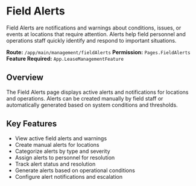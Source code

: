 # Field Alerts

Field Alerts are notifications and warnings about conditions, issues, or events at locations that require attention. Alerts help field personnel and operations staff quickly identify and respond to important situations.

**Route:** `/app/main/management/fieldAlerts`
**Permission:** `Pages.FieldAlerts`
**Feature Required:** `App.LeaseManagementFeature`

## Overview

The Field Alerts page displays active alerts and notifications for locations and operations. Alerts can be created manually by field staff or automatically generated based on system conditions and thresholds.

## Key Features

* View active field alerts and warnings
* Create manual alerts for locations
* Categorize alerts by type and severity
* Assign alerts to personnel for resolution
* Track alert status and resolution
* Generate alerts based on operational conditions
* Configure alert notifications and escalation

